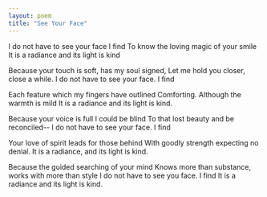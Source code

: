 ```yaml
---
layout: poem
title: "See Your Face"
---
```


I do not  have to see your face I find
To know the loving magic of your smile
It is a radiance and its light is kind

Because your touch is soft,
                      has my soul signed,
Let me hold you closer, close a while.
I do  not have to see your face. I find

Each feature which my fingers have outlined
Comforting. Although the warmth is mild
It is a radiance and its light is kind.

Because your voice is full I could be blind
To that lost beauty and be reconciled--
I do not have to see your face.  I find

Your love of spirit leads for those behind
With goodly strength expecting no denial.
It is a radiance, and its light is kind.

Because the guided searching of your mind
Knows more than substance,
                works with more than style
I do not have to see you face. I find
It is a radiance and its light is kind.
